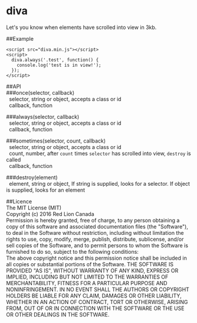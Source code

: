 # diva
Let's you know when elements have scrolled into view in 3kb.

##Example  
```
<script src="diva.min.js"></script>
<script>
  diva.always('.test', function() {
    console.log('test is in view!');
  });
</script>
```  
  
##API  
###once(selector, callback)  
&nbsp;&nbsp;selector, string or object, accepts a class or id  
&nbsp;&nbsp;callback, function  
  
###always(selector, callback)  
&nbsp;&nbsp;selector, string or object, accepts a class or id  
&nbsp;&nbsp;callback, function  
  
###sometimes(selector, count, callback)  
&nbsp;&nbsp;selector, string or object, accepts a class or id  
&nbsp;&nbsp;count, number, after `count` times `selector` has scrolled into view, `destroy` is called  
&nbsp;&nbsp;callback, function  
  
###destroy(element)  
&nbsp;&nbsp;element, string or object, If string is supplied, looks for a selector. If object is supplied, looks for an element
  
##Licence  
The MIT License (MIT)  
Copyright (c) 2016 Red Lion Canada  
Permission is hereby granted, free of charge, to any person obtaining a copy of this software and associated documentation files (the "Software"), to deal in the Software without restriction, including without limitation the rights to use, copy, modify, merge, publish, distribute, sublicense, and/or sell copies of the Software, and to permit persons to whom the Software is furnished to do so, subject to the following conditions:  
The above copyright notice and this permission notice shall be included in all copies or substantial portions of the Software.
THE SOFTWARE IS PROVIDED "AS IS", WITHOUT WARRANTY OF ANY KIND, EXPRESS OR IMPLIED, INCLUDING BUT NOT LIMITED TO THE WARRANTIES OF MERCHANTABILITY, FITNESS FOR A PARTICULAR PURPOSE AND NONINFRINGEMENT. IN NO EVENT SHALL THE AUTHORS OR COPYRIGHT HOLDERS BE LIABLE FOR ANY CLAIM, DAMAGES OR OTHER LIABILITY, WHETHER IN AN ACTION OF CONTRACT, TORT OR OTHERWISE, ARISING FROM, OUT OF OR IN CONNECTION WITH THE SOFTWARE OR THE USE OR OTHER DEALINGS IN THE SOFTWARE.

